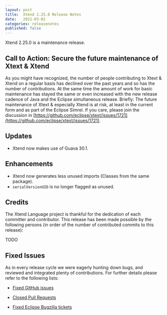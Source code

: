 ```yaml
---
layout: post
title:  Xtend 2.25.0 Release Notes
date:   2021-03-02
categories: releasenotes
published: false
---
```


Xtend 2.25.0 is a maintenance release.

## Call to Action: Secure the future maintenance of Xtext & Xtend

As you might have recognized, the number of people contributing to Xtext & Xtend on a regular basis has declined over the past years and so has the number of contributions. At the same time the amount of work for basic maintenance has stayed the same or even increased with the new release cadence of Java and the Eclipse simultaneous release. Briefly: The future maintenance of Xtext & especially Xtend is at risk, at least in the current form and as part of the Eclipse Simrel. If you care, please join the discussion in [https://github.com/eclipse/xtext/issues/1721](https://github.com/eclipse/xtext/issues/1721).

## Updates

* Xtend now makes use of Guava 30.1.

## Enhancements

* Xtend now generates less unused imports (Classes from the same package).
* `serialVersionUID` is no longer flagged as unused.

## Credits

The Xtend Language project is thankful for the dedication of each committer and contributor. This release has been made possible by the following persons (in order of the number of contributed commits to this release):

TODO

## Fixed Issues

As in every release cycle we were eagerly hunting down bugs, and reviewed and integrated plenty of contributions. For further details please refer to the following lists:

* [Fixed GitHub issues](https://github.com/search?q=is%3Aissue+milestone%3ARelease_2.25+is%3Aclosed+repo%3Aeclipse%2Fxtext-xtend&type=Issues)

* [Closed Pull Requests](https://github.com/search?q=is%3Apr+milestone%3ARelease_2.25+is%3Aclosed+repo%3Aeclipse%2Fxtext-xtend&type=Issues)

* [Fixed Eclipse Bugzilla tickets](https://bugs.eclipse.org/bugs/buglist.cgi?bug_status=RESOLVED&bug_status=VERIFIED&bug_status=CLOSED&classification=Modeling&classification=Tools&columnlist=product%2Ccomponent%2Cassigned_to%2Cbug_status%2Cresolution%2Cshort_desc%2Cchangeddate%2Ckeywords&f0=OP&f1=OP&f3=CP&f4=CP&known_name=Xtext%202.25&list_id=16618269&product=TMF&product=Xtend&query_based_on=Xtext%202.25&query_format=advanced&status_whiteboard=v2.25&status_whiteboard_type=allwordssubstr)

